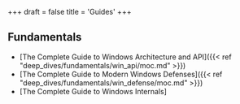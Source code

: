 +++
draft = false
title = 'Guides'
+++
## Fundamentals
- [The Complete Guide to Windows Architecture and API]({{< ref "deep_dives/fundamentals/win_api/moc.md" >}})
- [The Complete Guide to Modern Windows Defenses]({{< ref "deep_dives/fundamentals/win_defense/moc.md" >}})
- [The Complete Guide to Windows Internals]

